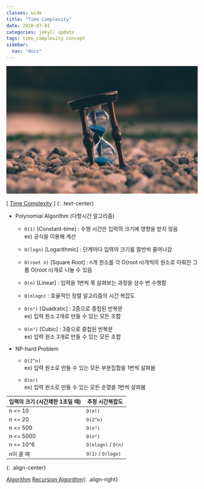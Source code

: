 ```yaml
---
classes: wide
title: "Time Complexity"
date: 2020-07-01
categories: jekyll update
tags: time_complexity concept
sidebar:
  nav: "docs"
---
```


![Image of Time Complexity](/assets/images/time_complexity.jpg "Time Complexity")

[ [Time Complexity](https://en.wikipedia.org/wiki/Time_complexity, "Wikipedia (Time Complexity)") ]
{: .text-center}    

* Polynomial Algorithm (다항시간 알고리즘)

  + `O(1)` [Constant-time] : 수행 시간은 입력의 크기에 영향을 받지 않음  
    ex) 공식을 이용해 계산

  + `O(logn)` [Logarithmic] : 단계마다 입력의 크기를 절반씩 줄여나감

  + `O(root n)` [Square Root] : n개 원소를 각 O(root n)개씩의 원소로 이뤄진 그룹 O(root n)개로 나눌 수 있음

  + `O(n)` [Linear] : 입력을 1번씩 쭉 살펴보는 과정을 상수 번 수행함

  + `O(nlogn)` : 효율적인 정렬 알고리즘의 시간 복잡도

  + `O(n²)` [Quadratic] : 2중으로 중첩된 반복문  
    ex) 입력 원소 2개로 만들 수 있는 모든 조합

  + `O(n³)` [Cubic] : 3중으로 중첩된 반복문  
    ex) 입력 원소 3개로 만들 수 있는 모든 조합    

* NP-hard Problem

  + `O(2^n)`  
    ex) 입력 원소로 만들 수 있는 모든 부분집합을 1번씩 살펴봄

  + `O(n!)`  
    ex) 입력 원소로 만들 수 있는 모든 순열을 1번씩 살펴봄    


입력의 크기 (시간제한 1초일 때) | 추정 시간복잡도
--- | ---
n <= 10 | `O(n!)`
n <= 20 | `O(2^n)`
n <= 500 | `O(n³)`
n <= 5000 | `O(n²)`
n <= 10^6 | `O(nlogn)` / `O(n)`
n이 클 때 | `O(1)` / `O(logn)`
{: .align-center}


<a href="https://changpulmu.github.io/jekyll/update/Algorithm-post/" class="btn btn--inverse btn--large">Algorithm</a>
<a href="https://changpulmu.github.io/jekyll/update/Recursion-Algorithm-post/" class="btn btn--inverse btn--large">Recursion Algorithm</a>{: .align-right}
